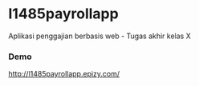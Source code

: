 # l1485payrollapp
Aplikasi penggajian berbasis web - Tugas akhir kelas X

### Demo
http://l1485payrollapp.epizy.com/
